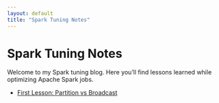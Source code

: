 ```yaml
---
layout: default
title: "Spark Tuning Notes"
---
```


# Spark Tuning Notes

Welcome to my Spark tuning blog. Here you’ll find lessons learned while optimizing Apache Spark jobs.

- [First Lesson: Partition vs Broadcast](/spark-tuning-notes/2025/06/13/first-lesson.html)